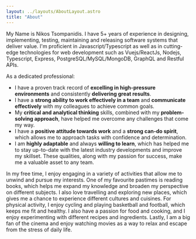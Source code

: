 ```yaml
---
layout: ../layouts/AboutLayout.astro
title: "About"
---
```


My Name is Nikos Tsompanidis. I have 5+ years of experience in designing, implementing, testing, maintaining and releasing software systems that deliver value. I'm proficient in Javascript/Typescript as well as in cutting-edge technologies for web development such as Vuejs/ReactJs, Nodejs, Typescript, Express, PostgreSQL/MySQL/MongoDB, GraphQL and Restful APIs.

As a dedicated professional: 

* I have a proven track record of **excelling in high-pressure environments** and consistently **delivering great results**.
* I have a **strong ability to work effectively in a team** and **communicate effectively** with my colleagues to achieve common goals.
* My **critical and analytical thinking** skills, combined with my **problem-solving approach**, have helped me overcome any challenges that come my way.
* I have a **positive attitude towards work** and a **strong can-do spirit**, which allows me to approach tasks with confidence and determination.
* I am **highly adaptable** and always **willing to learn**, which has helped me to stay up-to-date with the latest industry developments and improve my skillset.
These qualities, along with my passion for success, make me a valuable asset to any team.

In my free time, I enjoy engaging in a variety of activities that allow me to unwind and pursue my interests. One of my favourite pastimes is reading books, which helps me expand my knowledge and broaden my perspective on different subjects. I also love travelling and exploring new places, which gives me a chance to experience different cultures and cuisines. For physical activity, I enjoy cycling and playing basketball and football, which keeps me fit and healthy. I also have a passion for food and cooking, and I enjoy experimenting with different recipes and ingredients. Lastly, I am a big fan of the cinema and enjoy watching movies as a way to relax and escape from the stress of daily life.
